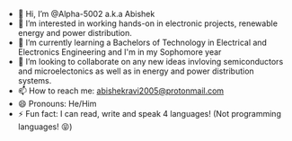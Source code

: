 - 👋 Hi, I’m @Alpha-5002 a.k.a Abishek
- 👀 I’m interested in working hands-on in electronic projects, renewable energy and power distribution.
- 🌱 I’m currently learning a Bachelors of Technology in Electrical and Electronics Engineering and I'm in my Sophomore year
- 💞️ I’m looking to collaborate on any new ideas invloving semiconductors and microelectonics as well as in energy and power distribution systems.
- 📫 How to reach me: abishekravi2005@protonmail.com
- 😄 Pronouns: He/Him
- ⚡ Fun fact: I can read, write and speak 4 languages! (Not programming languages! 😝) 

<!---
Alpha-5002/Alpha-5002 is a ✨ special ✨ repository because its `README.md` (this file) appears on your GitHub profile.
You can click the Preview link to take a look at your changes.
--->
